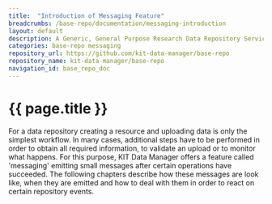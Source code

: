 ```yaml
---
title:  "Introduction of Messaging Feature"
breadcrumbs: /base-repo/documentation/messaging-introduction
layout: default
description: A Generic, General Purpose Research Data Repository Service.
categories: base-repo messaging
repository_url: https://github.com/kit-data-manager/base-repo
repository_name: kit-data-manager/base-repo
navigation_id: base_repo_doc
---
```


# {{ page.title }}

For a data repository creating a resource and uploading data is only the simplest workflow. In many cases, additional steps have to be performed in order to obtain all required information, to validate an upload or 
to monitor what happens. For this purpose, KIT Data Manager offers a feature called 'messaging' emitting small messages after certain operations have succeeded. The following chapters describe how these messages 
are look like, when they are emitted and how to deal with them in order to react on certain repository events.
